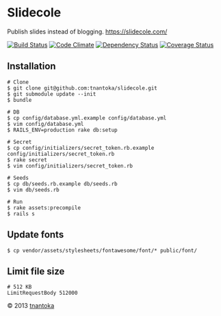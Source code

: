# Slidecole

Publish slides instead of blogging. 
<https://slidecole.com/>

[![Build Status](https://travis-ci.org/tnantoka/slidecole.png)](https://travis-ci.org/tnantoka/slidecole)
[![Code Climate](https://codeclimate.com/github/tnantoka/slidecole.png)](https://codeclimate.com/github/tnantoka/slidecole)
[![Dependency Status](https://gemnasium.com/tnantoka/slidecole.png)](https://gemnasium.com/tnantoka/slidecole)
[![Coverage Status](https://coveralls.io/repos/tnantoka/slidecole/badge.png)](https://coveralls.io/r/tnantoka/slidecole)

## Installation


```
# Clone
$ git clone git@github.com:tnantoka/slidecole.git
$ git submodule update --init
$ bundle

# DB
$ cp config/database.yml.example config/database.yml
$ vim config/database.yml
$ RAILS_ENV=production rake db:setup

# Secret
$ cp config/initializers/secret_token.rb.example config/initializers/secret_token.rb
$ rake secret
$ vim config/initializers/secret_token.rb

# Seeds
$ cp db/seeds.rb.example db/seeds.rb
$ vim db/seeds.rb

# Run
$ rake assets:precompile
$ rails s
```

## Update fonts

    $ cp vendor/assets/stylesheets/fontawesome/font/* public/font/

## Limit file size
    # 512 KB
    LimitRequestBody 512000
    
&copy; 2013 [tnantoka](https://twitter.com/tnantoka)

